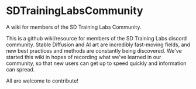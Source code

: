 # SDTrainingLabsCommunity
A wiki for members of the SD Training Labs Community. 

This is a github wiki/resource for members of the SD Training Labs discord community. 
Stable Diffusion and AI art are incredibly fast-moving fields, and new best practices and methods are constantly being discovered. 
We've started this wiki in hopes of recording what we've learned in our community, so that new users can get up to speed quickly and information can spread.

All are welcome to contribute! 
